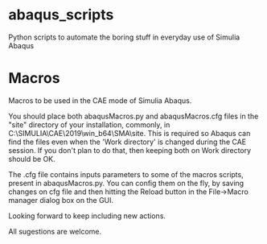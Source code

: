 # abaqus_scripts
Python scripts to automate the boring stuff in everyday use of Simulia Abaqus


# Macros

Macros to be used in the CAE mode of Simulia Abaqus.

You should place both abaqusMacros.py and abaqusMacros.cfg files in the "site" directory of your installation, commonly, in C:\SIMULIA\CAE\2019\win_b64\SMA\site. This is required so Abaqus can find the files even when the 'Work directory' is changed during the CAE session. If you don't plan to do that, then keeping both on Work directory should be OK.

The .cfg file contains inputs parameters to some of the macros scripts, present in abaqusMacros.py. You can config them on the fly, by saving changes on cfg file and then hitting the Reload button in the File->Macro manager dialog box on the GUI.

Looking forward to keep including new actions.

All sugestions are welcome.
